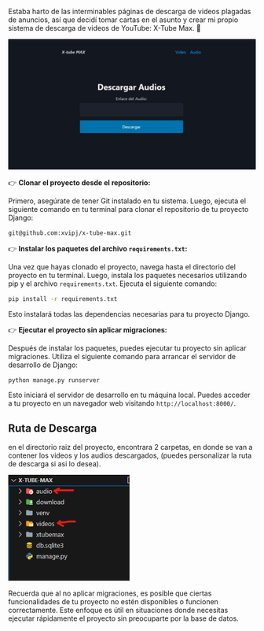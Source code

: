 Estaba harto de las interminables páginas de descarga de videos plagadas de anuncios, así que decidí tomar cartas en el asunto y crear mi propio sistema de descarga de videos de YouTube: X-Tube Max. 🚀

![ui](image/ui.png)

👉 **Clonar el proyecto desde el repositorio:**

Primero, asegúrate de tener Git instalado en tu sistema. Luego, ejecuta el siguiente comando en tu terminal para clonar el repositorio de tu proyecto Django:

```bash
git@github.com:xvipj/x-tube-max.git
```

👉 **Instalar los paquetes del archivo `requirements.txt`:**

Una vez que hayas clonado el proyecto, navega hasta el directorio del proyecto en tu terminal. Luego, instala los paquetes necesarios utilizando pip y el archivo `requirements.txt`. Ejecuta el siguiente comando:

```bash
pip install -r requirements.txt
```

Esto instalará todas las dependencias necesarias para tu proyecto Django.

👉 **Ejecutar el proyecto sin aplicar migraciones:**

Después de instalar los paquetes, puedes ejecutar tu proyecto sin aplicar migraciones. Utiliza el siguiente comando para arrancar el servidor de desarrollo de Django:

```bash
python manage.py runserver
```

Esto iniciará el servidor de desarrollo en tu máquina local. Puedes acceder a tu proyecto en un navegador web visitando `http://localhost:8000/`.


## Ruta de Descarga

en el directorio raiz del proyecto, encontrara 2 carpetas, en donde se van a contener los videos y los audios descargados, (puedes personalizar la ruta de descarga si asi lo desea).

![ui](image/lu.png)

Recuerda que al no aplicar migraciones, es posible que ciertas funcionalidades de tu proyecto no estén disponibles o funcionen correctamente. Este enfoque es útil en situaciones donde necesitas ejecutar rápidamente el proyecto sin preocuparte por la base de datos.
